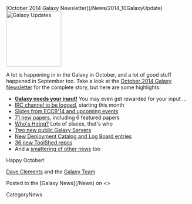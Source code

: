 <div class='newsItemHeader'>[October 2014 Galaxy Newsletter](/News/2014_10GalaxyUpdate)</div>

<div class='right'>
<a href='/GalaxyUpdates/2014_10.md'><img src='/Images/Logos/GalaxyUpdate200.png' alt='Galaxy Updates' width=150 /></a>
</div>

A lot is happening in in the Galaxy in October, and a lot of good stuff happened in September too.  Take a look at the [October 2014 Galaxy Newsletter](/GalaxyUpdates/2014_10) for the complete story, but here are some highlights:

* **[Galaxy needs your input!](/GalaxyUpdates/2014_10.md#galaxy-needs-your-input)**  You may even get rewarded for your input ...
* [IRC channel to be logged](/GalaxyUpdates/2014_10.md#irc-channel-policy-change), starting this month
* [Slides from ECCB'14 and upcoming events](/GalaxyUpdates/2014_10.md#events)
* [71 new papers](/GalaxyUpdates/2014_10.md#new-papers), including 6 featured papers
* [Who's Hiring?](/GalaxyUpdates/2014_10.md#whos-hiring) Lots of places, that's who
* [Two new public Galaxy Servers](/GalaxyUpdates/2014_10.md#new-public-servers)
* [New Deployment Catalog and Log Board entries](/GalaxyUpdates/2014_10.md#community-galaxy-hubs)
* [36 new ToolShed repos](/GalaxyUpdates/2014_10.md#toolshed-contribution)
* And a [smattering of other news](/GalaxyUpdates/2014_10.md#other-news) too

Happy October!

[Dave Clements](/DaveClements) and the [Galaxy Team](/GalaxyTeam)

<div class='newsItemFooter'>Posted to the [Galaxy News](/News) on <<Date(2014-10-01T23:45:22Z)>> </div>

CategoryNews
